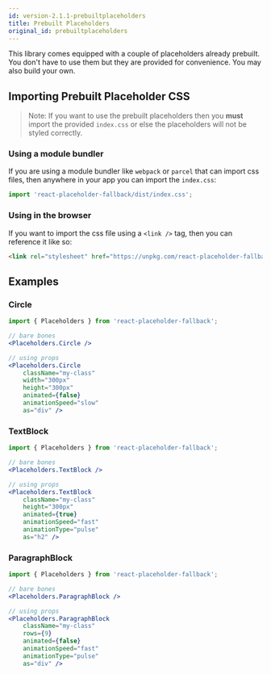 ```yaml
---
id: version-2.1.1-prebuiltplaceholders
title: Prebuilt Placeholders
original_id: prebuiltplaceholders
---
```


This library comes equipped with a couple of placeholders already prebuilt. You don't have to use them but they are provided for convenience. You may also build your own.

## Importing Prebuilt Placeholder CSS

> Note: If you want to use the prebuilt placeholders then you **must** import the provided `index.css` or else the placeholders will not
be styled correctly.

### Using a module bundler

If you are using a module bundler like `webpack` or `parcel` that can import css files, then anywhere in your app you can import the `index.css`:

```javascript
import 'react-placeholder-fallback/dist/index.css';
```

### Using in the browser

If you want to import the css file using a `<link />` tag, then you can reference it like so:

```html 
<link rel="stylesheet" href="https://unpkg.com/react-placeholder-fallback@2.1.1/dist/index.css" />
```

## Examples

### Circle

```jsx
import { Placeholders } from 'react-placeholder-fallback';

// bare bones
<Placeholders.Circle />

// using props
<Placeholders.Circle 
    className="my-class" 
    width="300px" 
    height="300px" 
    animated={false}
    animationSpeed="slow"
    as="div" />
```

### TextBlock

```jsx
import { Placeholders } from 'react-placeholder-fallback';

// bare bones
<Placeholders.TextBlock />

// using props
<Placeholders.TextBlock 
    className="my-class" 
    height="300px"
    animated={true}
    animationSpeed="fast"
    animationType="pulse"
    as="h2" />
```

### ParagraphBlock

```jsx
import { Placeholders } from 'react-placeholder-fallback';

// bare bones
<Placeholders.ParagraphBlock />

// using props
<Placeholders.ParagraphBlock 
    className="my-class" 
    rows={9} 
    animated={false}
    animationSpeed="fast"
    animationType="pulse"
    as="div" />
```
